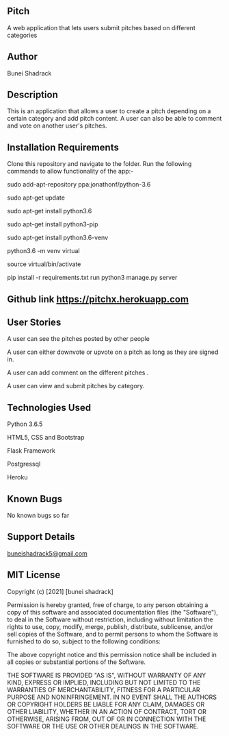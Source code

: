 ## Pitch
A web application that lets users submit pitches based on different categories

## Author
Bunei Shadrack



## Description
This is an application that allows a user to create a pitch depending on a certain category and add pitch content. A user can also be able to comment and vote on another user's pitches.

## Installation Requirements
Clone this repository and navigate to the folder. Run the following commands to allow functionality of the app:-

sudo add-apt-repository ppa:jonathonf/python-3.6

sudo apt-get update

sudo apt-get install python3.6

sudo apt-get install python3-pip

sudo apt-get install python3.6-venv

python3.6 -m venv virtual

source virtual/bin/activate

pip install -r requirements.txt
run python3 manage.py server

## Github link https://pitchx.herokuapp.com

## User Stories
A user can see the pitches posted by other people

A user can either downvote or upvote on a pitch as long as they are signed in.

A user can add comment on the different pitches .

A user can view and submit pitches by category.

## Technologies Used

Python 3.6.5

HTML5, CSS and Bootstrap

Flask Framework

Postgressql

Heroku

## Known Bugs

No known bugs so far

## Support Details

buneishadrack5@gmail.com

## MIT License
Copyright (c) [2021] [bunei shadrack]

Permission is hereby granted, free of charge, to any person obtaining a copy
of this software and associated documentation files (the "Software"), to deal
in the Software without restriction, including without limitation the rights
to use, copy, modify, merge, publish, distribute, sublicense, and/or sell
copies of the Software, and to permit persons to whom the Software is
furnished to do so, subject to the following conditions:

The above copyright notice and this permission notice shall be included in all
copies or substantial portions of the Software.

THE SOFTWARE IS PROVIDED "AS IS", WITHOUT WARRANTY OF ANY KIND, EXPRESS OR
IMPLIED, INCLUDING BUT NOT LIMITED TO THE WARRANTIES OF MERCHANTABILITY,
FITNESS FOR A PARTICULAR PURPOSE AND NONINFRINGEMENT. IN NO EVENT SHALL THE
AUTHORS OR COPYRIGHT HOLDERS BE LIABLE FOR ANY CLAIM, DAMAGES OR OTHER
LIABILITY, WHETHER IN AN ACTION OF CONTRACT, TORT OR OTHERWISE, ARISING FROM,
OUT OF OR IN CONNECTION WITH THE SOFTWARE OR THE USE OR OTHER DEALINGS IN THE
SOFTWARE.
